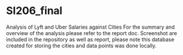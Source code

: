# SI206_final
Analysis of Lyft and Uber Salaries against Cities
For the summary and overview of the analysis please refer to the report doc. Screenshot are included in the repository as well as report, please note this database created for storing the cities and data points was done locally. 
